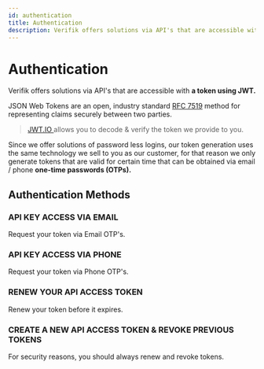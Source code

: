 ```yaml
---
id: authentication
title: Authentication
description: Verifik offers solutions via API's that are accessible with a token using JWT
---
```


# Authentication

Verifik offers solutions via API's that are accessible with **a token using JWT.**

JSON Web Tokens are an open, industry standard [RFC 7519](https://tools.ietf.org/html/rfc7519) method for representing claims securely between two parties.

> [JWT.IO ](https://jwt.io)allows you to decode & verify the token we provide to you.

Since we offer solutions of password less logins, our token generation uses the same technology we sell to you as our customer, for that reason we only generate tokens that are valid for certain time that can be obtained via email / phone **one-time passwords (OTPs).**

## Authentication Methods

### API KEY ACCESS VIA EMAIL
Request your token via Email OTP's.

### API KEY ACCESS VIA PHONE
Request your token via Phone OTP's.

### RENEW YOUR API ACCESS TOKEN
Renew your token before it expires.

### CREATE A NEW API ACCESS TOKEN & REVOKE PREVIOUS TOKENS
For security reasons, you should always renew and revoke tokens.
